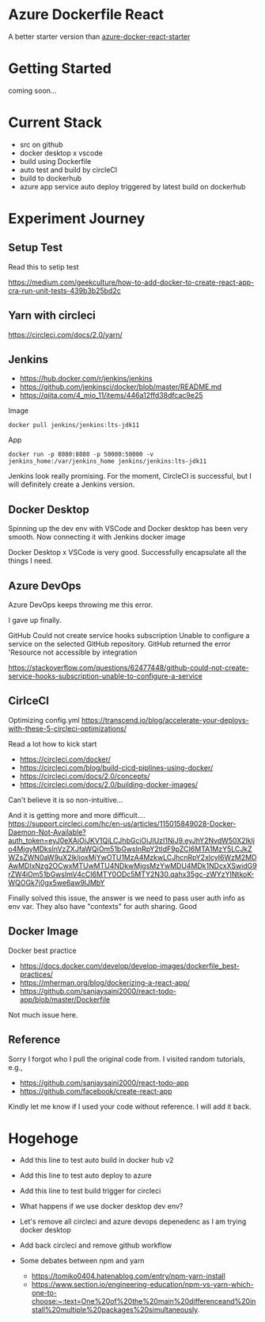 # Azure Dockerfile React

A better starter version than [azure-docker-react-starter](https://github.com/ray-chunkit-chung/azure-docker-react-starter)

# Getting Started

coming soon...

# Current Stack

 - src on github
 - docker desktop x vscode
 - build using Dockerfile
 - auto test and build by circleCI
 - build to dockerhub
 - azure app service auto deploy triggered by latest build on dockerhub

# Experiment Journey

## Setup Test

Read this to setip test

https://medium.com/geekculture/how-to-add-docker-to-create-react-app-cra-run-unit-tests-439b3b25bd2c


## Yarn with circleci
https://circleci.com/docs/2.0/yarn/


## Jenkins
 - https://hub.docker.com/r/jenkins/jenkins
 - https://github.com/jenkinsci/docker/blob/master/README.md
 - https://qiita.com/4_mio_11/items/446a12ffd38dfcac9e25


Image
```
docker pull jenkins/jenkins:lts-jdk11
```

App
```
docker run -p 8080:8080 -p 50000:50000 -v jenkins_home:/var/jenkins_home jenkins/jenkins:lts-jdk11
```

Jenkins look really promising. For the moment, CircleCI is successful, but I will definitely create a Jenkins version.

## Docker Desktop

Spinning up the dev env with VSCode and Docker desktop has been very smooth. Now connecting it with Jenkins docker image

Docker Desktop x VSCode is very good. Successfully encapsulate all the things I need. 

## Azure DevOps
Azure DevOps keeps throwing me this error.

I gave up finally.

GitHub Could not create service hooks subscription Unable to configure a service on the selected GitHub repository. GitHub returned the error 'Resource not accessible by integration

https://stackoverflow.com/questions/62477448/github-could-not-create-service-hooks-subscription-unable-to-configure-a-service


## CirlceCI

Optimizing config.yml
https://transcend.io/blog/accelerate-your-deploys-with-these-5-circleci-optimizations/


Read a lot how to kick start
- https://circleci.com/docker/
- https://circleci.com/blog/build-cicd-piplines-using-docker/
- https://circleci.com/docs/2.0/concepts/
- https://circleci.com/docs/2.0/building-docker-images/

Can't believe it is so non-intuitive...

And it is getting more and more difficult....
https://support.circleci.com/hc/en-us/articles/115015849028-Docker-Daemon-Not-Available?auth_token=eyJ0eXAiOiJKV1QiLCJhbGciOiJIUzI1NiJ9.eyJhY2NvdW50X2lkIjo4MjgyMDksInVzZXJfaWQiOm51bGwsInRpY2tldF9pZCI6MTA1MzY5LCJkZWZsZWN0aW9uX2lkIjoxMjYwOTU1MzA4MzkwLCJhcnRpY2xlcyI6WzM2MDAwMDIxNzg2OCwxMTUwMTU4NDkwMjgsMzYwMDU4MDk1NDcxXSwidG9rZW4iOm51bGwsImV4cCI6MTY0ODc5MTY2N30.qahx35gc-zWYzYINtkoK-WQOGk7j0gx5we6aw9lJMbY

Finally solved this issue, the answer is we need to pass user auth info as env var. They also have "contexts" for auth sharing. Good

## Docker Image

Docker best practice
- https://docs.docker.com/develop/develop-images/dockerfile_best-practices/
- https://mherman.org/blog/dockerizing-a-react-app/
- https://github.com/sanjaysaini2000/react-todo-app/blob/master/Dockerfile

Not much issue here. 


## Reference

Sorry I forgot who I pull the original code from. I visited random tutorials, e.g.,
 - https://github.com/sanjaysaini2000/react-todo-app
 - https://github.com/facebook/create-react-app

Kindly let me know if I used your code without reference. I will add it back.

# Hogehoge

- Add this line to test auto build in docker hub v2
- Add this line to test auto deploy to azure
- Add this line to test build trigger for circleci
- What happens if we use docker desktop dev env?
- Let's remove all circleci and azure devops depenedenc as I am trying docker desktop
- Add back circleci and remove github workflow

- Some debates between npm and yarn
    - https://tomiko0404.hatenablog.com/entry/npm-yarn-install
    - https://www.section.io/engineering-education/npm-vs-yarn-which-one-to-choose:~:text=One%20of%20the%20main%20differenceand%20install%20multiple%20packages%20simultaneously.

